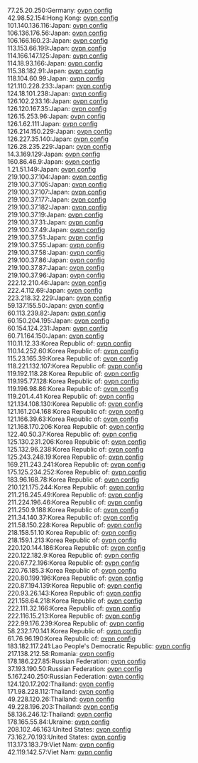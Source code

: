 77.25.20.250:Germany: [ovpn config](vpn/77_25_20_250.ovpn)  
42.98.52.154:Hong Kong: [ovpn config](vpn/42_98_52_154.ovpn)  
101.140.136.116:Japan: [ovpn config](vpn/101_140_136_116.ovpn)  
106.136.176.56:Japan: [ovpn config](vpn/106_136_176_56.ovpn)  
106.166.160.23:Japan: [ovpn config](vpn/106_166_160_23.ovpn)  
113.153.66.199:Japan: [ovpn config](vpn/113_153_66_199.ovpn)  
114.166.147.125:Japan: [ovpn config](vpn/114_166_147_125.ovpn)  
114.18.93.166:Japan: [ovpn config](vpn/114_18_93_166.ovpn)  
115.38.182.91:Japan: [ovpn config](vpn/115_38_182_91.ovpn)  
118.104.60.99:Japan: [ovpn config](vpn/118_104_60_99.ovpn)  
121.110.228.233:Japan: [ovpn config](vpn/121_110_228_233.ovpn)  
124.18.101.238:Japan: [ovpn config](vpn/124_18_101_238.ovpn)  
126.102.233.16:Japan: [ovpn config](vpn/126_102_233_16.ovpn)  
126.120.167.35:Japan: [ovpn config](vpn/126_120_167_35.ovpn)  
126.15.253.96:Japan: [ovpn config](vpn/126_15_253_96.ovpn)  
126.1.62.111:Japan: [ovpn config](vpn/126_1_62_111.ovpn)  
126.214.150.229:Japan: [ovpn config](vpn/126_214_150_229.ovpn)  
126.227.35.140:Japan: [ovpn config](vpn/126_227_35_140.ovpn)  
126.28.235.229:Japan: [ovpn config](vpn/126_28_235_229.ovpn)  
14.3.169.129:Japan: [ovpn config](vpn/14_3_169_129.ovpn)  
160.86.46.9:Japan: [ovpn config](vpn/160_86_46_9.ovpn)  
1.21.51.149:Japan: [ovpn config](vpn/1_21_51_149.ovpn)  
219.100.37.104:Japan: [ovpn config](vpn/219_100_37_104.ovpn)  
219.100.37.105:Japan: [ovpn config](vpn/219_100_37_105.ovpn)  
219.100.37.107:Japan: [ovpn config](vpn/219_100_37_107.ovpn)  
219.100.37.177:Japan: [ovpn config](vpn/219_100_37_177.ovpn)  
219.100.37.182:Japan: [ovpn config](vpn/219_100_37_182.ovpn)  
219.100.37.19:Japan: [ovpn config](vpn/219_100_37_19.ovpn)  
219.100.37.31:Japan: [ovpn config](vpn/219_100_37_31.ovpn)  
219.100.37.49:Japan: [ovpn config](vpn/219_100_37_49.ovpn)  
219.100.37.51:Japan: [ovpn config](vpn/219_100_37_51.ovpn)  
219.100.37.55:Japan: [ovpn config](vpn/219_100_37_55.ovpn)  
219.100.37.58:Japan: [ovpn config](vpn/219_100_37_58.ovpn)  
219.100.37.86:Japan: [ovpn config](vpn/219_100_37_86.ovpn)  
219.100.37.87:Japan: [ovpn config](vpn/219_100_37_87.ovpn)  
219.100.37.96:Japan: [ovpn config](vpn/219_100_37_96.ovpn)  
222.12.210.46:Japan: [ovpn config](vpn/222_12_210_46.ovpn)  
222.4.112.69:Japan: [ovpn config](vpn/222_4_112_69.ovpn)  
223.218.32.229:Japan: [ovpn config](vpn/223_218_32_229.ovpn)  
59.137.155.50:Japan: [ovpn config](vpn/59_137_155_50.ovpn)  
60.113.239.82:Japan: [ovpn config](vpn/60_113_239_82.ovpn)  
60.150.204.195:Japan: [ovpn config](vpn/60_150_204_195.ovpn)  
60.154.124.231:Japan: [ovpn config](vpn/60_154_124_231.ovpn)  
60.71.164.150:Japan: [ovpn config](vpn/60_71_164_150.ovpn)  
110.11.12.33:Korea Republic of: [ovpn config](vpn/110_11_12_33.ovpn)  
110.14.252.60:Korea Republic of: [ovpn config](vpn/110_14_252_60.ovpn)  
115.23.165.39:Korea Republic of: [ovpn config](vpn/115_23_165_39.ovpn)  
118.221.132.107:Korea Republic of: [ovpn config](vpn/118_221_132_107.ovpn)  
119.192.118.28:Korea Republic of: [ovpn config](vpn/119_192_118_28.ovpn)  
119.195.77.128:Korea Republic of: [ovpn config](vpn/119_195_77_128.ovpn)  
119.196.98.86:Korea Republic of: [ovpn config](vpn/119_196_98_86.ovpn)  
119.201.4.41:Korea Republic of: [ovpn config](vpn/119_201_4_41.ovpn)  
121.134.108.130:Korea Republic of: [ovpn config](vpn/121_134_108_130.ovpn)  
121.161.204.168:Korea Republic of: [ovpn config](vpn/121_161_204_168.ovpn)  
121.166.39.63:Korea Republic of: [ovpn config](vpn/121_166_39_63.ovpn)  
121.168.170.206:Korea Republic of: [ovpn config](vpn/121_168_170_206.ovpn)  
122.40.50.37:Korea Republic of: [ovpn config](vpn/122_40_50_37.ovpn)  
125.130.231.206:Korea Republic of: [ovpn config](vpn/125_130_231_206.ovpn)  
125.132.96.238:Korea Republic of: [ovpn config](vpn/125_132_96_238.ovpn)  
125.243.248.19:Korea Republic of: [ovpn config](vpn/125_243_248_19.ovpn)  
169.211.243.241:Korea Republic of: [ovpn config](vpn/169_211_243_241.ovpn)  
175.125.234.252:Korea Republic of: [ovpn config](vpn/175_125_234_252.ovpn)  
183.96.168.78:Korea Republic of: [ovpn config](vpn/183_96_168_78.ovpn)  
210.121.175.244:Korea Republic of: [ovpn config](vpn/210_121_175_244.ovpn)  
211.216.245.49:Korea Republic of: [ovpn config](vpn/211_216_245_49.ovpn)  
211.224.196.46:Korea Republic of: [ovpn config](vpn/211_224_196_46.ovpn)  
211.250.9.188:Korea Republic of: [ovpn config](vpn/211_250_9_188.ovpn)  
211.34.140.37:Korea Republic of: [ovpn config](vpn/211_34_140_37.ovpn)  
211.58.150.228:Korea Republic of: [ovpn config](vpn/211_58_150_228.ovpn)  
218.158.51.10:Korea Republic of: [ovpn config](vpn/218_158_51_10.ovpn)  
218.159.1.213:Korea Republic of: [ovpn config](vpn/218_159_1_213.ovpn)  
220.120.144.186:Korea Republic of: [ovpn config](vpn/220_120_144_186.ovpn)  
220.122.182.9:Korea Republic of: [ovpn config](vpn/220_122_182_9.ovpn)  
220.67.72.196:Korea Republic of: [ovpn config](vpn/220_67_72_196.ovpn)  
220.76.185.3:Korea Republic of: [ovpn config](vpn/220_76_185_3.ovpn)  
220.80.199.196:Korea Republic of: [ovpn config](vpn/220_80_199_196.ovpn)  
220.87.194.139:Korea Republic of: [ovpn config](vpn/220_87_194_139.ovpn)  
220.93.26.143:Korea Republic of: [ovpn config](vpn/220_93_26_143.ovpn)  
221.158.64.218:Korea Republic of: [ovpn config](vpn/221_158_64_218.ovpn)  
222.111.32.166:Korea Republic of: [ovpn config](vpn/222_111_32_166.ovpn)  
222.116.15.213:Korea Republic of: [ovpn config](vpn/222_116_15_213.ovpn)  
222.99.176.239:Korea Republic of: [ovpn config](vpn/222_99_176_239.ovpn)  
58.232.170.141:Korea Republic of: [ovpn config](vpn/58_232_170_141.ovpn)  
61.76.96.190:Korea Republic of: [ovpn config](vpn/61_76_96_190.ovpn)  
183.182.117.241:Lao People's Democratic Republic: [ovpn config](vpn/183_182_117_241.ovpn)  
217.138.212.58:Romania: [ovpn config](vpn/217_138_212_58.ovpn)  
178.186.227.85:Russian Federation: [ovpn config](vpn/178_186_227_85.ovpn)  
37.193.190.50:Russian Federation: [ovpn config](vpn/37_193_190_50.ovpn)  
5.167.240.250:Russian Federation: [ovpn config](vpn/5_167_240_250.ovpn)  
124.120.17.202:Thailand: [ovpn config](vpn/124_120_17_202.ovpn)  
171.98.228.112:Thailand: [ovpn config](vpn/171_98_228_112.ovpn)  
49.228.120.26:Thailand: [ovpn config](vpn/49_228_120_26.ovpn)  
49.228.196.203:Thailand: [ovpn config](vpn/49_228_196_203.ovpn)  
58.136.246.12:Thailand: [ovpn config](vpn/58_136_246_12.ovpn)  
178.165.55.84:Ukraine: [ovpn config](vpn/178_165_55_84.ovpn)  
208.102.46.163:United States: [ovpn config](vpn/208_102_46_163.ovpn)  
73.162.70.193:United States: [ovpn config](vpn/73_162_70_193.ovpn)  
113.173.183.79:Viet Nam: [ovpn config](vpn/113_173_183_79.ovpn)  
42.119.142.57:Viet Nam: [ovpn config](vpn/42_119_142_57.ovpn)  

